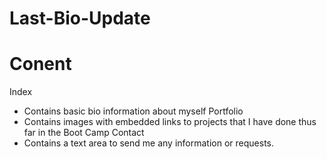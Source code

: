 # Last-Bio-Update

# Conent
Index
 - Contains basic bio information about myself
Portfolio
  - Contains images with embedded links to projects that I have done thus far in the Boot Camp
Contact
  - Contains a text area to send me any information or requests.
